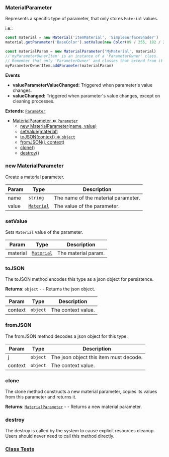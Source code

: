 <a name="MaterialParameter"></a>

### MaterialParameter 
Represents a specific type of parameter, that only stores `Material` values.

i.e.:
```javascript
const material = new Material('itemMaterial', 'SimpleSurfaceShader')
material.getParameter('BaseColor').setValue(new Color(89 / 255, 182 / 255, 92 / 255))

const materialParam = new MaterialParameter('MyMaterial', material)
//'myParameterOwnerItem' is an instance of a 'ParameterOwner' class.
// Remember that only 'ParameterOwner' and classes that extend from it can host 'Parameter' objects.
myParameterOwnerItem.addParameter(materialParam)
```
**Events**
* **valueParameterValueChanged:** Triggered when parameter's value changes.
* **valueChanged:** Triggered when parameter's value changes, except on cleaning processes.


**Extends**: <code>[Parameter](api/SceneTree/Parameters/Parameter.md)</code>  

* [MaterialParameter ⇐ <code>Parameter</code>](#MaterialParameter)
    * [new MaterialParameter(name, value)](#new-MaterialParameter)
    * [setValue(material)](#setValue)
    * [toJSON(context) ⇒ <code>object</code>](#toJSON)
    * [fromJSON(j, context)](#fromJSON)
    * [clone()](#clone)
    * [destroy()](#destroy)

<a name="new_MaterialParameter_new"></a>

### new MaterialParameter
Create a material parameter.


| Param | Type | Description |
| --- | --- | --- |
| name | <code>string</code> | The name of the material parameter. |
| value | <code>[Material](api/SceneTree/Material.md)</code> | The value of the parameter. |

<a name="MaterialParameter+setValue"></a>

### setValue
Sets `Material` value of the parameter.



| Param | Type | Description |
| --- | --- | --- |
| material | <code>[Material](api/SceneTree/Material.md)</code> | The material param. |

<a name="MaterialParameter+toJSON"></a>

### toJSON
The toJSON method encodes this type as a json object for persistence.


**Returns**: <code>object</code> - - Returns the json object.  

| Param | Type | Description |
| --- | --- | --- |
| context | <code>object</code> | The context value. |

<a name="MaterialParameter+fromJSON"></a>

### fromJSON
The fromJSON method decodes a json object for this type.



| Param | Type | Description |
| --- | --- | --- |
| j | <code>object</code> | The json object this item must decode. |
| context | <code>object</code> | The context value. |

<a name="MaterialParameter+clone"></a>

### clone
The clone method constructs a new material parameter, copies its values
from this parameter and returns it.


**Returns**: [<code>MaterialParameter</code>](#MaterialParameter) - - Returns a new material parameter.  
<a name="MaterialParameter+destroy"></a>

### destroy
The destroy is called by the system to cause explicit resources cleanup.
Users should never need to call this method directly.




### [Class Tests](api/SceneTree/Parameters/MaterialParameter.test)